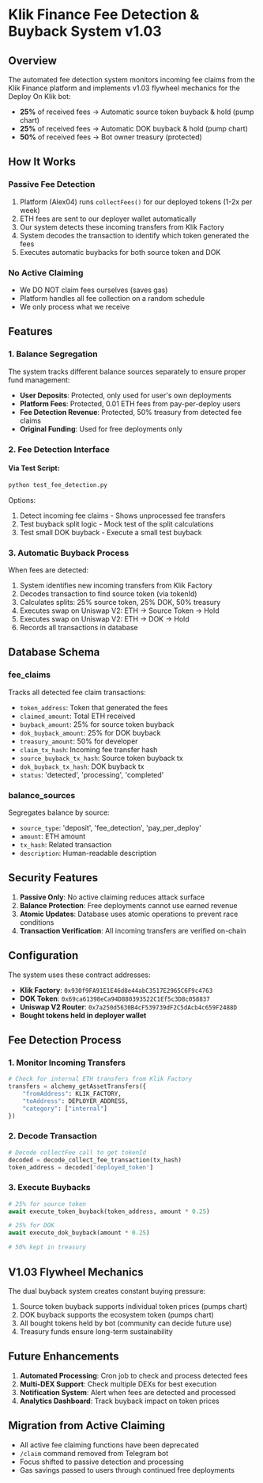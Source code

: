 # Klik Finance Fee Detection & Buyback System v1.03

## Overview

The automated fee detection system monitors incoming fee claims from the Klik Finance platform and implements v1.03 flywheel mechanics for the Deploy On Klik bot:

- **25%** of received fees → Automatic source token buyback & hold (pump chart)
- **25%** of received fees → Automatic DOK buyback & hold (pump chart)  
- **50%** of received fees → Bot owner treasury (protected)

## How It Works

### Passive Fee Detection
1. Platform (Alex04) runs `collectFees()` for our deployed tokens (1-2x per week)
2. ETH fees are sent to our deployer wallet automatically
3. Our system detects these incoming transfers from Klik Factory
4. System decodes the transaction to identify which token generated the fees
5. Executes automatic buybacks for both source token and DOK

### No Active Claiming
- We DO NOT claim fees ourselves (saves gas)
- Platform handles all fee collection on a random schedule
- We only process what we receive

## Features

### 1. Balance Segregation
The system tracks different balance sources separately to ensure proper fund management:

- **User Deposits**: Protected, only used for user's own deployments
- **Platform Fees**: Protected, 0.01 ETH fees from pay-per-deploy users
- **Fee Detection Revenue**: Protected, 50% treasury from detected fee claims
- **Original Funding**: Used for free deployments only

### 2. Fee Detection Interface

#### Via Test Script:
```bash
python test_fee_detection.py
```

Options:
1. Detect incoming fee claims - Shows unprocessed fee transfers
2. Test buyback split logic - Mock test of the split calculations
3. Test small DOK buyback - Execute a small test buyback

### 3. Automatic Buyback Process

When fees are detected:
1. System identifies new incoming transfers from Klik Factory
2. Decodes transaction to find source token (via tokenId)
3. Calculates splits: 25% source token, 25% DOK, 50% treasury
4. Executes swap on Uniswap V2: ETH → Source Token → Hold
5. Executes swap on Uniswap V2: ETH → DOK → Hold
6. Records all transactions in database

## Database Schema

### fee_claims
Tracks all detected fee claim transactions:
- `token_address`: Token that generated the fees
- `claimed_amount`: Total ETH received
- `buyback_amount`: 25% for source token buyback
- `dok_buyback_amount`: 25% for DOK buyback  
- `treasury_amount`: 50% for developer
- `claim_tx_hash`: Incoming fee transfer hash
- `source_buyback_tx_hash`: Source token buyback tx
- `dok_buyback_tx_hash`: DOK buyback tx
- `status`: 'detected', 'processing', 'completed'

### balance_sources
Segregates balance by source:
- `source_type`: 'deposit', 'fee_detection', 'pay_per_deploy'
- `amount`: ETH amount
- `tx_hash`: Related transaction
- `description`: Human-readable description

## Security Features

1. **Passive Only**: No active claiming reduces attack surface
2. **Balance Protection**: Free deployments cannot use earned revenue
3. **Atomic Updates**: Database uses atomic operations to prevent race conditions
4. **Transaction Verification**: All incoming transfers are verified on-chain

## Configuration

The system uses these contract addresses:
- **Klik Factory**: `0x930f9FA91E1E46d8e44abC3517E2965C6F9c4763`
- **DOK Token**: `0x69ca61398eCa94D880393522C1Ef5c3D8c058837`
- **Uniswap V2 Router**: `0x7a250d5630B4cF539739dF2C5dAcb4c659F2488D`
- **Bought tokens held in deployer wallet**

## Fee Detection Process

### 1. Monitor Incoming Transfers
```python
# Check for internal ETH transfers from Klik Factory
transfers = alchemy_getAssetTransfers({
    "fromAddress": KLIK_FACTORY,
    "toAddress": DEPLOYER_ADDRESS,
    "category": ["internal"]
})
```

### 2. Decode Transaction
```python
# Decode collectFee call to get tokenId
decoded = decode_collect_fee_transaction(tx_hash)
token_address = decoded['deployed_token']
```

### 3. Execute Buybacks
```python
# 25% for source token
await execute_token_buyback(token_address, amount * 0.25)

# 25% for DOK
await execute_dok_buyback(amount * 0.25)

# 50% kept in treasury
```

## V1.03 Flywheel Mechanics

The dual buyback system creates constant buying pressure:
1. Source token buyback supports individual token prices (pumps chart)
2. DOK buyback supports the ecosystem token (pumps chart)
3. All bought tokens held by bot (community can decide future use)
4. Treasury funds ensure long-term sustainability

## Future Enhancements

1. **Automated Processing**: Cron job to check and process detected fees
2. **Multi-DEX Support**: Check multiple DEXs for best execution
3. **Notification System**: Alert when fees are detected and processed
4. **Analytics Dashboard**: Track buyback impact on token prices

## Migration from Active Claiming

- All active fee claiming functions have been deprecated
- `/claim` command removed from Telegram bot
- Focus shifted to passive detection and processing
- Gas savings passed to users through continued free deployments
